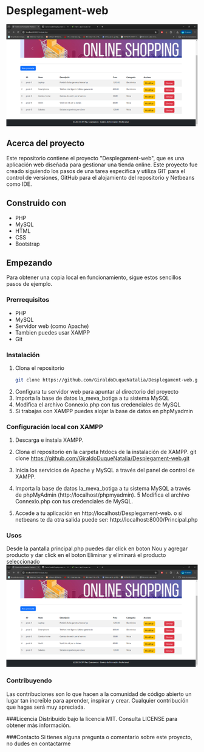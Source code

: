 # Desplegament-web

![Captura de pantalla de Principal.php](https://github.com/GiraldoDuqueNatalia/Desplegament-web/blob/4d7f31488efdf638d06800e4efa118e3fd0853b9/Principal.png)

## Acerca del proyecto

Este repositorio contiene el proyecto "Desplegament-web", que es una aplicación web diseñada para gestionar una tienda online. Este proyecto fue creado siguiendo los pasos de una tarea específica y utiliza GIT para el control de versiones, GitHub para el alojamiento del repositorio y Netbeans como IDE.

## Construido con

- PHP
- MySQL
- HTML
- CSS
- Bootstrap

## Empezando

Para obtener una copia local en funcionamiento, sigue estos sencillos pasos de ejemplo.

### Prerrequisitos


- PHP
- MySQL
- Servidor web (como Apache)
- Tambien puedes usar XAMPP
- Git

### Instalación

1. Clona el repositorio
   ```sh
   git clone https://github.com/GiraldoDuqueNatalia/Desplegament-web.git

2. Configura tu servidor web para apuntar al directorio del proyecto
3. Importa la base de datos la_meva_botiga a tu sistema MySQL
4. Modifica el archivo Connexio.php con tus credenciales de MySQL
5. Si trabajas con XAMPP puedes alojar la base de datos en phpMyadmin

### Configuración local con XAMPP
1. Descarga e instala XAMPP.
2. Clona el repositorio en la carpeta htdocs de la instalación de XAMPP.
   git clone https://github.com/GiraldoDuqueNatalia/Desplegament-web.git

3. Inicia los servicios de Apache y MySQL a través del panel de control de XAMPP.
4. Importa la base de datos la_meva_botiga a tu sistema MySQL a través de phpMyAdmin 
    (http://localhost/phpmyadmin).
5 Modifica el archivo Connexio.php con tus credenciales de MySQL.
6. Accede a tu aplicación en http://localhost/Desplegament-web.
   o si netbeans te da otra salida puede ser: http://localhost:8000/Principal.php

### Usos 
Desde la pantalla principal.php puedes dar click en boton Nou y agregar producto y dar click en el boton Eliminar y eliminará el producto seleccionado
![Captura de pantalla de Principal.php](https://github.com/GiraldoDuqueNatalia/Desplegament-web/blob/4d7f31488efdf638d06800e4efa118e3fd0853b9/Principal.png)
                           
### Contribuyendo
Las contribuciones son lo que hacen a la comunidad de código abierto un lugar tan increíble para aprender, inspirar y crear. Cualquier contribución que hagas será muy apreciada.

###Licencia
Distribuido bajo la licencia MIT. Consulta LICENSE para obtener más información.

###Contacto
Si tienes alguna pregunta o comentario sobre este proyecto, no dudes en contactarme  

